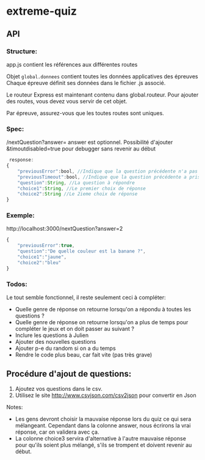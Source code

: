 # extreme-quiz

## API
 
### Structure:
 app.js contient les références aux différentes routes
 
 Objet ```global.donnees``` contient toutes les données applicatives des épreuves
 Chaque épreuve définit ses données dans le fichier .js associé.
 
 Le routeur Express est maintenant contenu dans global.routeur. Pour ajouter des routes, vous devez vous servir de cet objet.
 
 Par épreuve, assurez-vous que les toutes routes sont uniques. 

### Spec:
 /nextQuestion?answer=<Int> answer est optionnel. Possibilité d'ajouter &timoutdisabled=true pour debugger sans revenir au début

```javascript
 response:
{
    "previousError":bool, //Indique que la question précédente n'a pas bien été répondue. Affichez un message au FE
    "previousTimeout":bool, //Indique que la question précédente a pris trop de temps à répondre. Affichez un message au FE.
    "question":String, //La question à répondre
    "choice1":String, //Le premier choix de réponse
    "choice2":String //Le 2ieme choix de réponse
} 
```

### Exemple:
http://localhost:3000/nextQuestion?answer=2
```javascript
{
    "previousError":true, 
    "question":"De quelle couleur est la banane ?",
    "choice1":"jaune",
    "choice2":"bleu"
}
```


### Todos:
Le tout semble fonctionnel, il reste seulement ceci à compléter:

- Quelle genre de réponse on retourne lorsqu'on a répondu à toutes les questions ?
- Quelle genre de réponse on retourne lorsqu'on a plus de temps pour compléter le jeux et on doit passer au suivant ?
- Inclure les questions à Julien
- Ajouter des nouvelles questions
- Ajouter p-e du random si on a du temps
- Rendre le code plus beau, car fait vite (pas très grave)

## Procédure d'ajout de questions:
1. Ajoutez vos questions dans le csv.
2. Utilisez le site http://www.csvjson.com/csv2json pour convertir en Json

Notes: 
* Les gens devront choisir la mauvaise réponse lors du quiz ce qui sera mélangeant. Cependant dans la colonne answer, nous écrirons la vrai réponse, car on validera avec ça.
* La colonne choice3 servira d'alternative à l'autre mauvaise réponse pour qu'ils soient plus mélangé, s'ils se trompent et doivent revenir au début.
